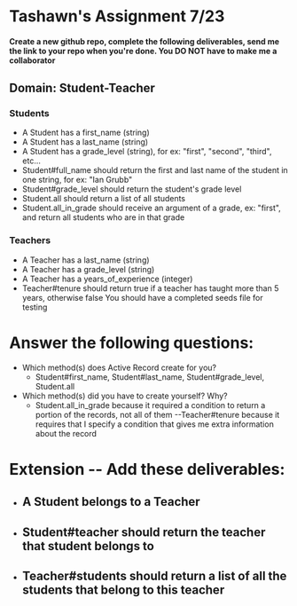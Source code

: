 # Tashawn's Assignment 7/23

#### Create a new github repo, complete the following deliverables, send me the link to your repo when you're done. You DO NOT have to make me a collaborator
## Domain: Student-Teacher

### Students
- A Student has a first_name (string)
- A Student has a last_name (string)
- A Student has a grade_level (string), for ex: "first", "second", "third", etc...
- Student#full_name should return the first and last name of the student in one string, for ex: "Ian Grubb"
- Student#grade_level should return the student's grade level
- Student.all should return a list of all students
- Student.all_in_grade should receive an argument of a grade, ex: "first", and return all students who are in that grade

### Teachers
- A Teacher has a last_name (string)
- A Teacher has a grade_level (string)
- A Teacher has a years_of_experience (integer)
- Teacher#tenure should return true if a teacher has taught more than 5 years, otherwise false
You should have a completed seeds file for testing

# Answer the following questions:

- Which method(s) does Active Record create for you?
    - Student#first_name, Student#last_name, Student#grade_level, Student.all
- Which method(s) did you have to create yourself? Why? 
    - Student.all_in_grade because it required a condition to return a portion of the records, not all of them --Teacher#tenure because it requires that I specify a condition that gives me extra information about the record

# Extension -- Add these deliverables:
- ## A Student belongs to a Teacher

- ## Student#teacher should return the teacher that student belongs to

- ## Teacher#students should return a list of all the students that belong to this teacher